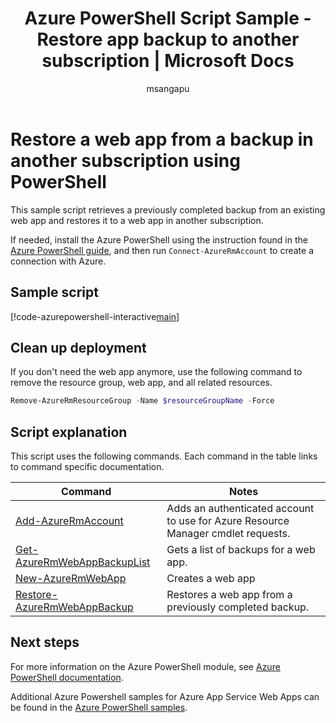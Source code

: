 ﻿---
title: Azure PowerShell Script Sample - Restore app backup to another subscription | Microsoft Docs
description: Azure PowerShell Script Sample - Restore a web app from a backup in another subscription
services: app-service\web
documentationcenter: 
author: msangapu
manager: jpconnoc
editor: 
tags: azure-service-management

ms.assetid: a2a27d94-d378-4c17-a6a9-ae1e69dc4a72
ms.service: app-service-web
ms.workload: web
ms.devlang: na
ms.topic: sample
ms.date: 11/21/2018
ms.author: msangapu
ms.custom: mvc
ms.custom: seodec18
---

# Restore a web app from a backup in another subscription using PowerShell

This sample script retrieves a previously completed backup from an existing web app and restores it to a web app in another subscription. 

If needed, install the Azure PowerShell using the instruction found in the [Azure PowerShell guide](/powershell/azure/overview), and then run `Connect-AzureRmAccount` to create a connection with Azure. 

## Sample script

[!code-azurepowershell-interactive[main](../../../powershell_scripts/app-service/backup-restore-diff-sub/backup-restore-diff-sub.ps1?highlight=1-6 "Restore a web app from a backup in another subscription")]

## Clean up deployment 

If you don't need the web app anymore, use the following command to remove the resource group, web app, and all related resources.

```powershell
Remove-AzureRmResourceGroup -Name $resourceGroupName -Force
```

## Script explanation

This script uses the following commands. Each command in the table links to command specific documentation.

| Command | Notes |
|---|---|
| [Add-AzureRmAccount](/powershell/module/azurerm.profile/add-azurermaccount) | Adds an authenticated account to use for Azure Resource Manager cmdlet requests.  |
| [Get-AzureRmWebAppBackupList](/powershell/module/azurerm.websites/get-azurermwebappbackuplist) | Gets a list of backups for a web app. |
| [New-AzureRmWebApp](/powershell/module/azurerm.websites/new-azurermwebapp) | Creates a web app |
| [Restore-AzureRmWebAppBackup](/powershell/module/azurerm.websites/restore-azurermwebappbackup) | Restores a web app from a previously completed backup. |

## Next steps

For more information on the Azure PowerShell module, see [Azure PowerShell documentation](/powershell/azure/overview).

Additional Azure Powershell samples for Azure App Service Web Apps can be found in the [Azure PowerShell samples](../samples-powershell.md).
